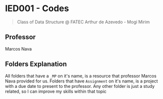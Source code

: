 # IED001 - Codes
>
> Class of Data Structure @ FATEC Arthur de Azevedo - Mogi Mirim

## Professor

Marcos Nava

## Folders Explanation

All folders that have a `_MP` on it's name, is a resource that professor Marcos Nava provided for us.
Folders that have `Assignment` on it's name, is a project with a due date to present to the professor.
Any other folder is just a study related, so I can improve my skills within that topic
